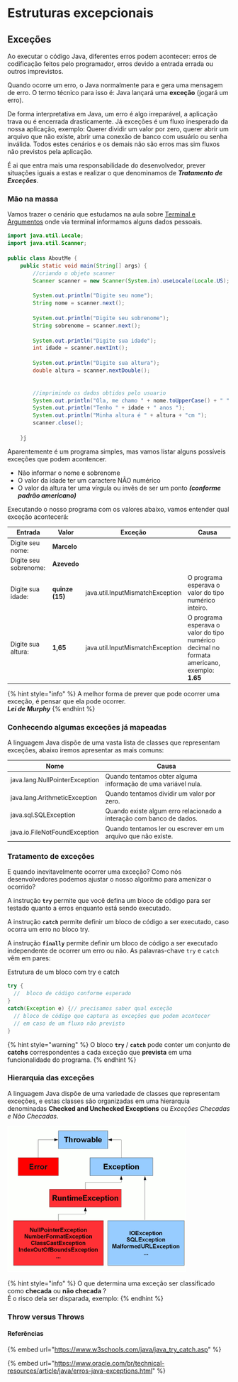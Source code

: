 # Estruturas excepcionais

## Exceções

Ao executar o código Java, diferentes erros podem acontecer: erros de codificação feitos pelo programador, erros devido a entrada errada ou outros imprevistos.

Quando ocorre um erro, o Java normalmente para e gera uma mensagem de erro. O termo técnico para isso é: Java lançará uma **exceção** (jogará um erro).

De forma interpretativa em Java, um erro é algo irreparável, a aplicação trava ou é encerrada drasticamente. Já exceções é um fluxo inesperado da nossa aplicação, exemplo: Querer dividir um valor por zero, querer abrir um arquivo que não existe, abrir uma conexão de banco com usuário ou senha inválida. Todos estes cenários e os demais não são erros mas sim fluxos não previstos pela aplicação.

É ai que entra mais uma responsabilidade do desenvolvedor, prever situações iguais a estas e realizar o que denominamos de _**Tratamento de Exceções**_.

### Mão na massa

Vamos trazer o cenário que estudamos na aula sobre [Terminal e Argumentos](../sintaxe/terminal-e-argumentos.md) onde via terminal informamos alguns dados pessoais.

```java
import java.util.Locale;
import java.util.Scanner;

public class AboutMe {
    public static void main(String[] args) {
        //criando o objeto scanner
        Scanner scanner = new Scanner(System.in).useLocale(Locale.US);
        
        System.out.println("Digite seu nome");
        String nome = scanner.next();
        
        System.out.println("Digite seu sobrenome");
        String sobrenome = scanner.next();

        System.out.println("Digite sua idade");
        int idade = scanner.nextInt();
        
        System.out.println("Digite sua altura");
        double altura = scanner.nextDouble();

        
        //imprimindo os dados obtidos pelo usuario
        System.out.println("Ola, me chamo " + nome.toUpperCase() + " " + sobrenome.toUpperCase());
        System.out.println("Tenho " + idade + " anos ");
        System.out.println("Minha altura é " + altura + "cm ");
        scanner.close();
        
    }j
```

Aparentemente é um programa simples, mas vamos listar alguns possíveis exceções que podem acontencer.

* Não informar o nome e sobrenome
* O valor da idade ter um caractere NÃO numérico
* O valor da altura ter uma vírgula ou invês de ser um ponto _**(conforme padrão americano)**_

Executando o nosso programa com os valores abaixo, vamos entender qual exceção acontecerá:

| Entrada               | Valor           | Exceção                          | Causa                                                                                        |
| --------------------- | --------------- | -------------------------------- | -------------------------------------------------------------------------------------------- |
| Digite seu nome:      | **Marcelo**     |                                  |                                                                                              |
| Digite seu sobrenome: | **Azevedo**     |                                  |                                                                                              |
| Digite sua idade:     | **quinze (15)** | java.util.InputMismatchException | O programa esperava o valor do tipo numérico  inteiro.                                       |
| Digite sua altura:    | **1,65**        | java.util.InputMismatchException | O programa esperava o valor do tipo numérico decimal no formata americano, exemplo: **1.65** |

{% hint style="info" %}
A melhor forma de prever que pode ocorrer uma exceção, é pensar que ela pode ocorrer.\
_**Lei de Murphy**_
{% endhint %}

### Conhecendo algumas exceções já mapeadas

A linguagem Java dispõe de uma vasta lista de classes que representam exceções, abaixo iremos apresentar as mais comuns:

| Nome                           | Causa                                                                |
| ------------------------------ | -------------------------------------------------------------------- |
| java.lang.NullPointerException | Quando tentamos obter alguma informação de uma variável nula.        |
| java.lang.ArithmeticException  | Quando tentamos dividir um valor por zero.                           |
| java.sql.SQLException          | Quando existe algum erro relacionado a interação com banco de dados. |
| java.io.FileNotFoundException  | Quando tentamos ler ou escrever em um arquivo que não existe.        |

### Tratamento de exceções

E quando inevitavelmente ocorrer uma exceção? Como nós desenvolvedores podemos ajustar o nosso algoritmo para amenizar o ocorrido?

A instrução **`try`** permite que você defina um bloco de código para ser testado quanto a erros enquanto está sendo executado.&#x20;

A instrução **`catch`** permite definir um bloco de código a ser executado, caso ocorra um erro no bloco try.&#x20;

A instrução **`finally`** permite definir um bloco de código a ser executado independente de ocorrer um erro ou não. As palavras-chave `try` e `catch` vêm em pares:&#x20;

Estrutura de um bloco com try e catch

```java
try {
  //  bloco de código conforme esperado
}
catch(Exception e) {// precisamos saber qual exceção
  // bloco de código que captura as exceções que podem acontecer
  // em caso de um fluxo não previsto
}
```

{% hint style="warning" %}
O bloco **`try`** / **`catch`** pode conter um conjunto de **catchs** correspondentes a cada exceção que **prevista** em uma funcionalidade do programa.
{% endhint %}

### Hierarquia das exceções

A linguagem Java dispõe de uma variedade de classes que representam exceções, e estas classes são organizadas em uma hierarquia denominadas **Checked and Unchecked Exceptions** ou _Exceções Checadas e Não Checadas_.&#x20;

![](<../.gitbook/assets/image (6).png>)

{% hint style="info" %}
O que determina uma exceção ser classificado como **checada** ou **não checada** ?\
É o risco dela ser disparada, exemplo:
{% endhint %}



### &#x20;Throw versus Throws



#### Referências

{% embed url="https://www.w3schools.com/java/java_try_catch.asp" %}

{% embed url="https://www.oracle.com/br/technical-resources/article/java/erros-java-exceptions.html" %}

